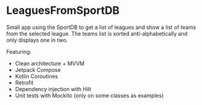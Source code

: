 # LeaguesFromSportDB

Small app using the SportDB to get a list of leagues and show a list of teams from the selected
league. The teams list is sorted anti-alphabetically and only displays one in two.

Featuring:

- Clean architecture + MVVM
- Jetpack Compose
- Kotlin Coroutines
- Retrofit
- Dependency injection with Hilt
- Unit tests with Mockito (only on some classes as examples)
